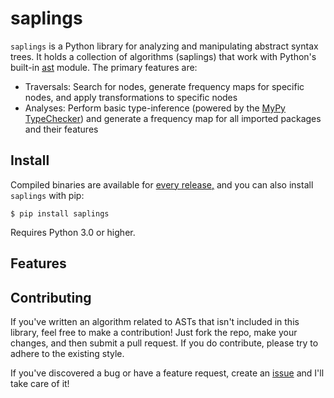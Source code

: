 # saplings

`saplings` is a Python library for analyzing and manipulating abstract syntax trees. It holds a collection of algorithms (saplings) that work with Python's built-in [ast](https://docs.python.org/3/library/ast.html) module. The primary features are:
* Traversals: Search for nodes, generate frequency maps for specific nodes, and apply transformations to specific nodes
* Analyses: Perform basic type-inference (powered by the [MyPy TypeChecker](https://github.com/python/mypy/wiki/Type-Checker)) and generate a frequency map for all imported packages and their features

## Install

Compiled binaries are available for [every release,](https://github.com/shobrook/saplings/releases) and you can also install `saplings` with pip:

`$ pip install saplings`

Requires Python 3.0 or higher.

## Features

## Contributing

If you've written an algorithm related to ASTs that isn't included in this library, feel free to make a contribution! Just fork the repo, make your changes, and then submit a pull request. If you do contribute, please try to adhere to the existing style.

If you've discovered a bug or have a feature request, create an [issue](https://github.com/shobrook/saplings/issues/new) and I'll take care of it!
